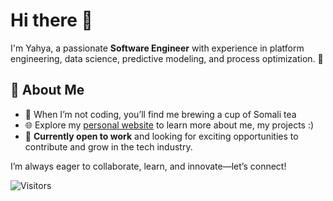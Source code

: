 # Hi there 👋  

I'm Yahya, a passionate **Software Engineer** with experience in platform engineering, data science, predictive modeling, and process optimization. 🚀  

## 🌟 About Me  
- 🍵 When I’m not coding, you’ll find me brewing a cup of Somali tea
- 🌐 Explore my [personal website](https://yahya-darman.github.io/) to learn more about me, my projects :)
- 💼 **Currently open to work** and looking for exciting opportunities to contribute and grow in the tech industry.  

I’m always eager to collaborate, learn, and innovate—let’s connect!

![Visitors](https://visitor-badge.laobi.icu/badge?page_id=yahya-darman.yahya-darman)  
